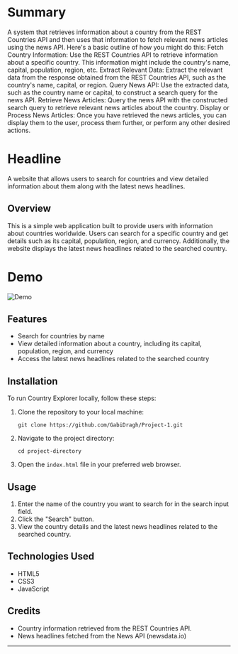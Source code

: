 # Summary

A system that retrieves information about a country from the REST Countries API and then uses that information to fetch relevant news articles using the news API. Here's a basic outline of how you might do this:
Fetch Country Information: Use the REST Countries API to retrieve information about a specific country. This information might include the country's name, capital, population, region, etc.
Extract Relevant Data: Extract the relevant data from the response obtained from the REST Countries API, such as the country's name, capital, or region.
Query News API: Use the extracted data, such as the country name or capital, to construct a search query for the news API.
Retrieve News Articles: Query the news API with the constructed search query to retrieve relevant news articles about the country.
Display or Process News Articles: Once you have retrieved the news articles, you can display them to the user, process them further, or perform any other desired actions.

# Headline

A website that allows users to search for countries and view detailed information about them along with the latest news headlines.

## Overview

This is a simple web application built to provide users with information about countries worldwide. Users can search for a specific country and get details such as its capital, population, region, and currency. Additionally, the website displays the latest news headlines related to the searched country.

# Demo
 ![Demo](./CountrytoNews.gif)

## Features

- Search for countries by name
- View detailed information about a country, including its capital, population, region, and currency
- Access the latest news headlines related to the searched country

## Installation

To run Country Explorer locally, follow these steps:

1. Clone the repository to your local machine:

   ```
   git clone https://github.com/GabiDragh/Project-1.git
   ```

2. Navigate to the project directory:

   ```
   cd project-directory
   ```

3. Open the `index.html` file in your preferred web browser.

## Usage

1. Enter the name of the country you want to search for in the search input field.
2. Click the "Search" button.
3. View the country details and the latest news headlines related to the searched country.

## Technologies Used

- HTML5
- CSS3
- JavaScript

## Credits

- Country information retrieved from the REST Countries API.
- News headlines fetched from the News API (newsdata.io)

---
